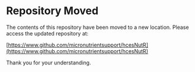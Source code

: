 # Repository Moved

The contents of this repository have been moved to a new location. Please access the updated repository at:

[https://www.github.com/micronutrientsupport/hcesNutR](https://www.github.com/micronutrientsupport/hcesNutR)

Thank you for your understanding.

